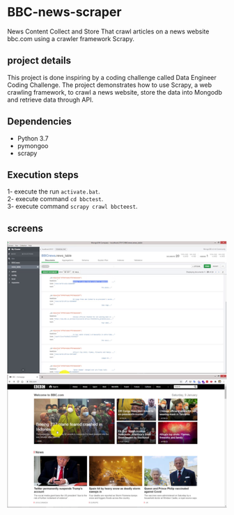 # BBC-news-scraper
News Content Collect and Store That crawl articles on a news website bbc.com using a crawler framework Scrapy.  
## project details
This project is done inspiring by a coding challenge called Data Engineer Coding Challenge.
The project demonstrates how to use Scrapy, a web crawling framework, to crawl a news website, store the data into Mongodb and retrieve data through API.


## Dependencies 

* Python 3.7
* pymongoo
* scrapy


## Execution steps
1- execute the run ```activate.bat```.  
2- execute command ```cd bbctest```.  
3- execute command ```scrapy crawl bbcteest```.  

## screens 
![db](./screens/s1.png)
![website](./screens/s2.png)
